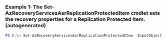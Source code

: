 ### Example 1: The Set-AzRecoveryServicesAsrReplicationProtectedItem cmdlet sets the recovery properties for a Replication Protected Item. (autogenerated)
```powershell
PS C:\> Set-AzRecoveryServicesAsrReplicationProtectedItem -InputObject $RPI -PrimaryNic 00:50:56:8F:3F:7B -RecoveryNetworkId $AzureNetworkID -RecoveryNicStaticIPAddress 10.0.0.1 -RecoveryNicSubnetName $recoverySubnet
```

